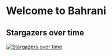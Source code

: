 # Welcome to Bahrani




## Stargazers over time

[![Stargazers over time](https://starchart.cc/caarlos0/starcharts.svg)](https://starchart.cc/caarlos0/starcharts)
